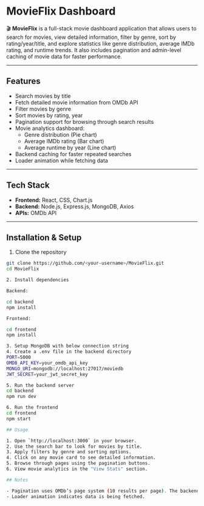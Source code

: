 # MovieFlix Dashboard

🎬 **MovieFlix** is a full-stack movie dashboard application that allows users to search for movies, view detailed information, filter by genre, sort by rating/year/title, and explore statistics like genre distribution, average IMDb rating, and runtime trends. It also includes pagination and admin-level caching of movie data for faster performance.

---

## Features

- Search movies by title
- Fetch detailed movie information from OMDb API
- Filter movies by genre
- Sort movies by rating, year
- Pagination support for browsing through search results
- Movie analytics dashboard:
  - Genre distribution (Pie chart)
  - Average IMDb rating (Bar chart)
  - Average runtime by year (Line chart)
- Backend caching for faster repeated searches
- Loader animation while fetching data

---

## Tech Stack

- **Frontend:** React, CSS, Chart.js
- **Backend:** Node.js, Express.js, MongoDB, Axios
- **APIs:** OMDb API
---

## Installation & Setup

1. Clone the repository

```bash
git clone https://github.com/<your-username>/MovieFlix.git
cd MovieFlix

2. Install dependencies

Backend:

cd backend
npm install

Frontend:

cd frontend
npm install

3. Setup MongoDB with below connection string
4. Create a .env file in the backend directory
PORT=5000
OMDB_API_KEY=your_omdb_api_key
MONGO_URI=mongodb://localhost:27017/moviedb
JWT_SECRET=your_jwt_secret_key

5. Run the backend server
cd backend
npm run dev

6. Run the frontend
cd frontend
npm start

## Usage

1. Open `http://localhost:3000` in your browser.
2. Use the search bar to look for movies by title.
3. Apply filters by genre and sorting options.
4. Click on any movie card to see detailed information.
5. Browse through pages using the pagination buttons.
6. View movie analytics in the "View Stats" section.

## Notes

- Pagination uses OMDb’s page system (10 results per page). The backend caches results by query + page for faster subsequent access.
- Loader animation indicates data is being fetched.

